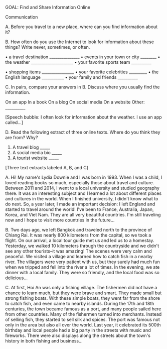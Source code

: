 GOAL: Find and Share Information Online

Communication

A. Before you travel to a new place, where can you find information about it?

B. How often do you use the Internet to look for information about these things?
Write never, sometimes, or often.

• a travel destination _______________
• events in your town or city ________
• the weather _____________________
• your favorite sports team __________

• shopping items ________________
• your favorite celebrities _________
• the English language ___________
• your family and friends __________

C. In pairs, compare your answers in B. Discuss where you usually find the information.

On an app         In a book         On a blog
On social media   On a website     Other: __________

[Speech bubble: I often look for information about the weather. I use an app called...]

D. Read the following extract of three online texts. Where do you think they are from? Why?

1. A travel blog      _____
2. A social media bio _____
3. A tourist website   _____

[Three text extracts labeled A, B, and C]

A. Hi! My name's Lydia Downie and I was born in 1993. When I was a child, I loved reading books so much, especially those about travel and culture. Between 2011 and 2014, I went to a local university and studied geography there. It was an interesting subject and I learned a lot about different places and cultures in the world. When I finished university, I didn't know what to do next. So, a year later, I made an important decision: I left England and started to travel around the world! I've been to France, Australia, Japan, Korea, and Viet Nam. They are all very beautiful countries. I'm still traveling now and I hope to visit more countries in the future...

B. Two days ago, we left Bangkok and traveled north to the province of Chiang Rai. It was nearly 800 kilometers from the capital, so we took a flight. On our arrival, a local tour guide met us and led us to a homestay. Yesterday, we walked 10 kilometers through the countryside and we didn't see any other tourists–it was amazing! The scenes were very calm and peaceful. We visited a village and learned how to catch fish in a nearby river. The villagers were very patient with us, but they surely had much fun when we tripped and fell into the river a lot of times. In the evening, we ate dinner with a local family. They were so friendly, and the local food was so delicious...

C. At first, Hoi An was only a fishing village. The fishermen did not have a chance to learn much, but they were brave and smart. They made small but strong fishing boats. With these simple boats, they went far from the shore to catch fish, and even came to nearby islands. During the 17th and 18th centuries, the town became famous as a port, and many people sailed here from other countries. Many of the fishermen turned into merchants. Instead of selling fish, they started to sell silk and spices. The port was famous not only in the area but also all over the world. Last year, it celebrated its 500th birthday and local people had a big party in the streets with music and fireworks. There were also displays along the streets about the town's history in both fishing and business...